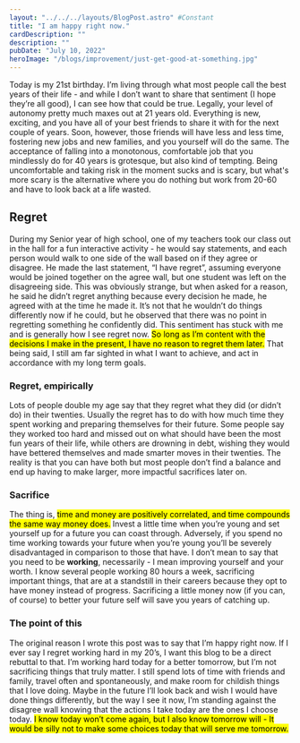 ```yaml
---
layout: "../../../layouts/BlogPost.astro" #Constant
title: "I am happy right now."
cardDescription: ""
description: ""
pubDate: "July 10, 2022"
heroImage: "/blogs/improvement/just-get-good-at-something.jpg"
---
```

Today is my 21st birthday. I’m living through what most people call the best years of their life - and while I don’t want to share that sentiment (I hope they’re all good), I can see how that could be true. Legally, your level of autonomy pretty much maxes out at 21 years old. Everything is new, exciting, and you have all of your best friends to share it with for the next couple of years. Soon, however, those friends will have less and less time, fostering new jobs and new families, and you yourself will do the same. The acceptance of falling into a monotonous, comfortable job that you mindlessly do for 40 years is grotesque, but also kind of tempting. Being uncomfortable and taking risk in the moment sucks and is scary, but what's more scary is the alternative where you do nothing but work from 20-60 and have to look back at a life wasted. 

## Regret

During my Senior year of high school, one of my teachers took our class out in the hall for a fun interactive activity - he would say statements, and each person would walk to one side of the wall based on if they agree or disagree. He made the last statement, “I have regret”, assuming everyone would be joined together on the agree wall, but one student was left on the disagreeing side. This was obviously strange, but when asked for a reason, he said he didn’t regret anything because every decision he made, he agreed with at the time he made it. It’s not that he wouldn’t do things differently now if he could, but he observed that there was no point in regretting something he confidently did. This sentiment has stuck with me and is generally how I see regret now. <mark>So long as I’m content with the decisions I make in the present, I have no reason to regret them later.</mark> That being said, I still am far sighted in what I want to achieve, and act in accordance with my long term goals. 

### Regret, empirically

Lots of people double my age say that they regret what they did (or didn’t do) in their twenties. Usually the regret has to do with how much time they spent working and preparing themselves for their future. Some people say they worked too hard and missed out on what should have been the most fun years of their life, while others are drowning in debt, wishing they would have bettered themselves and made smarter moves in their twenties. The reality is that you can have both but most people don’t find a balance and end up having to make larger, more impactful sacrifices later on.

### Sacrifice

The thing is, <mark>time and money are positively correlated, and time compounds the same way money does.</mark> Invest a little time when you’re young and set yourself up for a future you can coast through. Adversely, if you spend no time working towards your future when you’re young you’ll be severely disadvantaged in comparison to those that have. I don’t mean to say that you need to be **working**, necessarily - I mean improving yourself and your worth. I know several people working 80 hours a week, sacrificing important things, that are at a standstill in their careers because they opt to have money instead of progress. Sacrificing a little money now (if you can, of course) to better your future self will save you years of catching up. 

 

### The point of this

The original reason I wrote this post was to say that I’m happy right now. If I ever say I regret working hard in my 20’s, I want this blog to be a direct rebuttal to that. I’m working hard today for a better tomorrow, but I’m not sacrificing things that truly matter. I still spend lots of time with friends and family, travel often and spontaneously, and make room for childish things that I love doing. Maybe in the future I’ll look back and wish I would have done things differently, but the way I see it now, I’m standing against the disagree wall knowing that the actions I take today are the ones I choose today. <mark>I know today won’t come again, but I also know tomorrow will - It would be silly not to make some choices today that will serve me tomorrow.</mark>